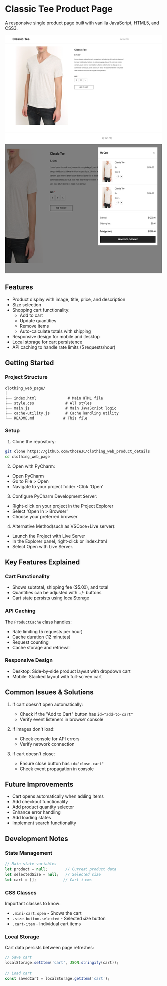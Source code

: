 # Classic Tee Product Page

A responsive single product page built with vanilla JavaScript, HTML5, and CSS3. 

![main-interface.png](main-interface.png)
<img alt="mini-cart.png" height="450" src="mini-cart.png" width="670"/>

## Features

- Product display with image, title, price, and description
- Size selection
- Shopping cart functionality:
  - Add to cart
  - Update quantities
  - Remove items
  - Auto-calculate totals with shipping
- Responsive design for mobile and desktop
- Local storage for cart persistence
- API caching to handle rate limits (5 requests/hour)

## Getting Started

### Project Structure
```
clothing_web_page/
│
├── index.html              # Main HTML file
├── style.css              # All styles 
├── main.js                # Main JavaScript logic
├── cache-utility.js       # Cache handling utility
└── README.md             # This file
```

### Setup
1. Clone the repository:
```bash
git clone https://github.com/thoseJC/clothing_web_product_details
cd clothing_web_page
```

2. Open with PyCharm:
- Open PyCharm
- Go to File > Open
- Navigate to your project folder
-Click 'Open'

3. Configure PyCharm Development Server:
- Right-click on your project in the Project Explorer
- Select 'Open In > Browser'
- Choose your preferred browser

4. Alternative Method(such as VSCode+Live server):
- Launch the Project with Live Server
- In the Explorer panel, right-click on index.html
- Select Open with Live Server.

## Key Features Explained

### Cart Functionality
- Shows subtotal, shipping fee ($5.00), and total
- Quantities can be adjusted with +/- buttons
- Cart state persists using localStorage

### API Caching
The `ProductCache` class handles:
- Rate limiting (5 requests per hour)
- Cache duration (12 minutes)
- Request counting
- Cache storage and retrieval

### Responsive Design
- Desktop: Side-by-side product layout with dropdown cart
- Mobile: Stacked layout with full-screen cart

## Common Issues & Solutions

1. If cart doesn't open automatically:
   - Check if the "Add to Cart" button has `id="add-to-cart"`
   - Verify event listeners in browser console

2. If images don't load:
   - Check console for API errors
   - Verify network connection

3. If cart doesn't close:
   - Ensure close button has `id="close-cart"`
   - Check event propagation in console

## Future Improvements
- Cart opens automatically when adding items
- Add checkout functionality
- Add product quantity selector
- Enhance error handling
- Add loading states
- Implement search functionality

## Development Notes

### State Management
```javascript
// Main state variables
let product = null;        // Current product data
let selectedSize = null;   // Selected size
let cart = [];            // Cart items
```

### CSS Classes
Important classes to know:
- `.mini-cart.open` - Shows the cart
- `.size-button.selected` - Selected size button
- `.cart-item` - Individual cart items

### Local Storage
Cart data persists between page refreshes:
```javascript
// Save cart
localStorage.setItem('cart', JSON.stringify(cart));

// Load cart
const savedCart = localStorage.getItem('cart');
```
